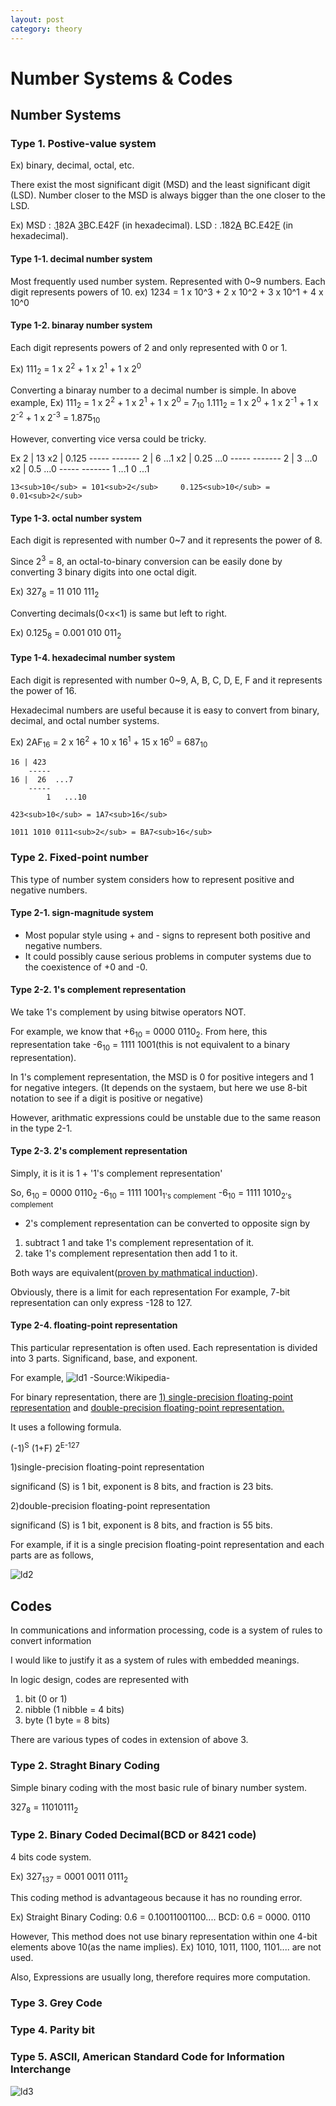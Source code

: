 ```yaml
---
layout: post
category: theory
---
```


# Number Systems & Codes

## Number Systems

### Type 1. Postive-value system

Ex) binary, decimal, octal, etc.

There exist the most significant digit (MSD) and the least significant digit (LSD).
Number closer to the MSD is always bigger than the one closer to the LSD.

Ex) MSD : .<span style="text-decoration:underline">1</span>82A  <span style="text-decoration:underline">3</span>BC.E42F (in hexadecimal).
    LSD : .182<span style="text-decoration:underline">A</span>  BC.E42<span style="text-decoration:underline">F</span> (in hexadecimal).

#### Type 1-1. decimal number system

Most frequently used number system. Represented with 0~9 numbers.
Each digit represents powers of 10. ex) 1234 = 1 x 10^3 + 2 x 10^2 + 3 x 10^1 + 4 x 10^0

#### Type 1-2. binaray number system

Each digit represents powers of 2 and only represented with 0 or 1.

Ex) 111<sub>2</sub> = 1 x 2<sup>2</sup> + 1 x 2<sup>1</sup> + 1 x 2<sup>0</sup>

Converting a binaray number to a decimal number is simple.
In above example,
Ex) 111<sub>2</sub> = 1 x 2<sup>2</sup> + 1 x 2<sup>1</sup> + 1 x 2<sup>0</sup> = 7<sub>10</sub>
    1.111<sub>2</sub> = 1 x 2<sup>0</sup> + 1 x 2<sup>-1</sup> + 1 x 2<sup>-2</sup> + 1 x 2<sup>-3</sup> = 1.875<sub>10</sub>

However, converting vice versa could be tricky.

Ex       2 | 13             x2 | 0.125
            -----               -------
        2 |  6  ...1       x2 | 0.25 ...0
            -----               -------
        2 |  3  ...0       x2 | 0.5  ...0
            -----               -------
            1  ...1            0    ...1

    13<sub>10</sub> = 101<sub>2</sub>     0.125<sub>10</sub> = 0.01<sub>2</sub>


#### Type 1-3. octal number system

Each digit is represented with number 0~7 and it represents the power of 8.

Since 2<sup>3</sup> = 8, an octal-to-binary conversion can be easily done by converting 3 binary digits into one octal digit.

Ex) 327<sub>8</sub> = 11 010 111<sub>2</sub>

Converting decimals(0<x<1) is same but left to right.

Ex) 0.125<sub>8</sub> = 0.001 010 011<sub>2</sub>


#### Type 1-4. hexadecimal number system

Each digit is represented with number 0~9, A, B, C, D, E, F and it represents the power of 16.

Hexadecimal numbers are useful because it is easy to convert from binary, decimal, and octal number systems.

Ex) 2AF<sub>16</sub> = 2 x 16<sup>2</sup> + 10 x 16<sup>1</sup> + 15 x 16<sup>0</sup> = 687<sub>10</sub>

    16 | 423            
        -----          
    16 |  26  ...7      
        -----         
            1   ...10      

    423<sub>10</sub> = 1A7<sub>16</sub>

    1011 1010 0111<sub>2</sub> = BA7<sub>16</sub>                   

### Type 2. Fixed-point number

This type of number system considers how to represent positive and negative numbers.


#### Type 2-1. sign-magnitude system

- Most popular style using + and - signs to represent both positive and negative numbers.
- It could possibly cause serious problems in computer systems due to the coexistence of +0 and -0.

#### Type 2-2. 1's complement representation

We take 1's complement by using bitwise operators NOT.

For example, we know that +6<sub>10</sub> = 0000 0110<sub>2</sub>.
From here, this representation take -6<sub>10</sub> = 1111 1001(this is not equivalent to a binary representation).

In 1's complement representation, the MSD is 0 for positive integers and 1 for negative integers.
(It depends on the systaem, but here we use 8-bit notation to see if a digit is positive or negative)

However, arithmatic expressions could be unstable due to the same reason in the type 2-1.

#### Type 2-3. 2's complement representation

Simply, it is it is 1 + '1's complement representation'

So, 
6<sub>10</sub> = 0000 0110<sub>2</sub>
-6<sub>10</sub> = 1111 1001<sub>1's complement</sub>
-6<sub>10</sub> = 1111 1010<sub>2's complement</sub>

* 2's complement representation can be converted to opposite sign by
1) subtract 1 and take 1's complement representation of it.
2) take 1's complement representation then add 1 to it.

Both ways are equivalent(<a href="https://www.cs.cornell.edu/~tomf/notes/cps104/twoscomp.html">proven by mathmatical induction</a>).

Obviously, there is a limit for each representation
For example, 7-bit representation can only express -128 to 127.


#### Type 2-4. floating-point representation

This particular representation is often used.
Each representation is divided into 3 parts. Significand, base, and exponent.

For example,
<img src="{{site.url}}/assets/images/theory/ld1.png" width="auto" height="auto" alt="ld1">
-Source:Wikipedia-

For binary representation, there are <span style="text-decoration:underline">1) single-precision floating-point representation</span> and <span style="text-decoration:underline">double-precision floating-point representation.</span>

It uses a following formula.

(-1)<sup>S</sup> (1+F) 2<sup>E-127</sup>

1)single-precision floating-point representation

significand (S) is 1 bit, exponent is 8 bits, and fraction is 23 bits.

2)double-precision floating-point representation

significand (S) is 1 bit, exponent is 8 bits, and fraction is 55 bits.

For example, if it is a single precision floating-point representation and each parts are as follows,

<img src="{{site.url}}/assets/images/theory/ld2.png" width="auto" height="auto" alt="ld2">




## Codes

In communications and information processing, code is a system of rules to convert information

I would like to justify it as a system of rules with embedded meanings.

In logic design, codes are represented with

1) bit (0 or 1)
2) nibble (1 nibble = 4 bits)
3) byte (1 byte = 8 bits)

There are various types of codes in extension of above 3.

### Type 2. Straght Binary Coding

Simple binary coding with the most basic rule of binary number system.

327<sub>8</sub> = 11010111<sub>2</sub>

### Type 2. Binary Coded Decimal(BCD or 8421 code)

4 bits code system.

Ex) 327<sub>137</sub> = 0001 0011 0111<sub>2</sub>

This coding method is advantageous because it has no rounding error.

Ex) Straight Binary Coding: 0.6 = 0.10011001100....
    BCD: 0.6 = 0000. 0110

However, This method does not use binary representation within one 4-bit elements above 10(as the name implies).
Ex) 1010, 1011, 1100, 1101.... are not used.

Also, Expressions are usually long, therefore requires more computation.


### Type 3. Grey Code

### Type 4. Parity bit

### Type 5. ASCII, American Standard Code for Information Interchange

<img src="{{site.url}}/assets/images/theory/ld3.png" width="auto" height="auto" alt="ld3">